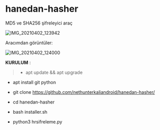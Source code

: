 # hanedan-hasher
MD5 ve SHA256 şifreleyici araç


![IMG_20210402_123942](https://user-images.githubusercontent.com/72562835/113408868-d2830700-93b8-11eb-9b26-254fac45e5f9.jpg)

Aracımdan görüntüler:

![IMG_20210402_124000](https://user-images.githubusercontent.com/72562835/113408837-c5feae80-93b8-11eb-812c-e2485988f626.jpg)




**KURULUM** : 
> - apt update && apt upgrade

 - apt install git python 

- git clone https://github.com/nethunterkaliandroid/hanedan-hasher/ 

- cd hanedan-hasher 

- bash installer.sh
- python3 hrsifreleme.py


